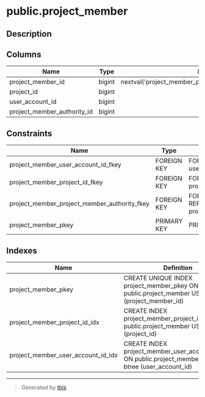 # public.project_member

## Description

## Columns

| Name                        | Type   | Default                                                   | Nullable | Children | Parents                                                               | Comment |
| --------------------------- | ------ | --------------------------------------------------------- | -------- | -------- | --------------------------------------------------------------------- | ------- |
| project_member_id           | bigint | nextval('project_member_project_member_id_seq'::regclass) | false    |          |                                                                       |         |
| project_id                  | bigint |                                                           | false    |          | [public.project](public.project.md)                                   |         |
| user_account_id             | bigint |                                                           | false    |          | [public.user_account](public.user_account.md)                         |         |
| project_member_authority_id | bigint |                                                           | false    |          | [public.project_member_authority](public.project_member_authority.md) |         |

## Constraints

| Name                                         | Type        | Definition                                                                                                 |
| -------------------------------------------- | ----------- | ---------------------------------------------------------------------------------------------------------- |
| project_member_user_account_id_fkey          | FOREIGN KEY | FOREIGN KEY (user_account_id) REFERENCES user_account(user_account_id)                                     |
| project_member_project_id_fkey               | FOREIGN KEY | FOREIGN KEY (project_id) REFERENCES project(project_id)                                                    |
| project_member_project_member_authority_fkey | FOREIGN KEY | FOREIGN KEY (project_member_authority_id) REFERENCES project_member_authority(project_member_authority_id) |
| project_member_pkey                          | PRIMARY KEY | PRIMARY KEY (project_member_id)                                                                            |

## Indexes

| Name                               | Definition                                                                                             |
| ---------------------------------- | ------------------------------------------------------------------------------------------------------ |
| project_member_pkey                | CREATE UNIQUE INDEX project_member_pkey ON public.project_member USING btree (project_member_id)       |
| project_member_project_id_idx      | CREATE INDEX project_member_project_id_idx ON public.project_member USING btree (project_id)           |
| project_member_user_account_id_idx | CREATE INDEX project_member_user_account_id_idx ON public.project_member USING btree (user_account_id) |

---

> Generated by [tbls](https://github.com/k1LoW/tbls)

